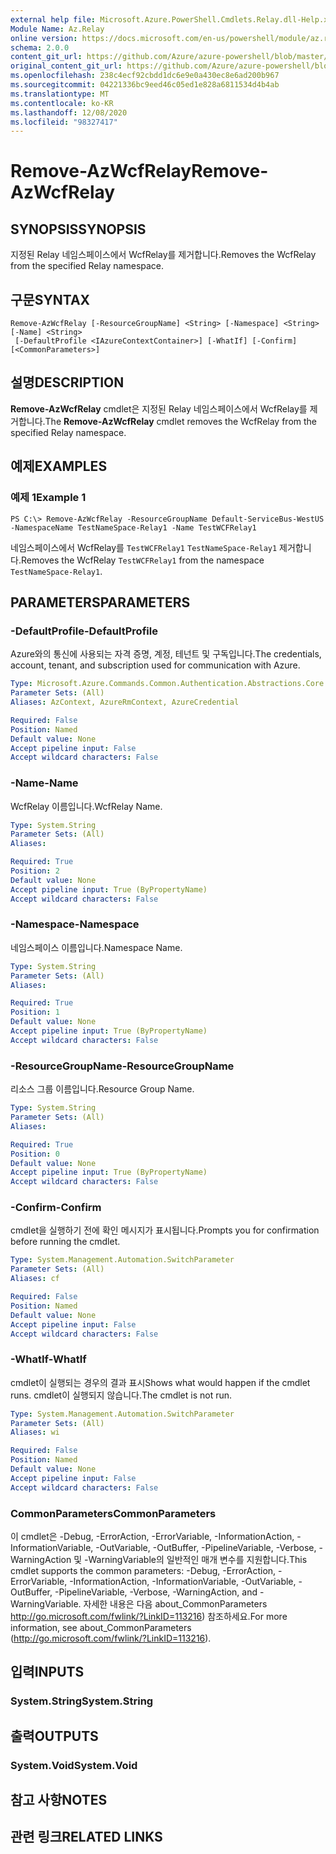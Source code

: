 ```yaml
---
external help file: Microsoft.Azure.PowerShell.Cmdlets.Relay.dll-Help.xml
Module Name: Az.Relay
online version: https://docs.microsoft.com/en-us/powershell/module/az.relay/remove-azwcfrelay
schema: 2.0.0
content_git_url: https://github.com/Azure/azure-powershell/blob/master/src/Relay/Relay/help/Remove-AzWcfRelay.md
original_content_git_url: https://github.com/Azure/azure-powershell/blob/master/src/Relay/Relay/help/Remove-AzWcfRelay.md
ms.openlocfilehash: 238c4ecf92cbdd1dc6e9e0a430ec8e6ad200b967
ms.sourcegitcommit: 04221336bc9eed46c05ed1e828a6811534d4b4ab
ms.translationtype: MT
ms.contentlocale: ko-KR
ms.lasthandoff: 12/08/2020
ms.locfileid: "98327417"
---
```

# <span data-ttu-id="b6ac7-101">Remove-AzWcfRelay</span><span class="sxs-lookup"><span data-stu-id="b6ac7-101">Remove-AzWcfRelay</span></span>

## <span data-ttu-id="b6ac7-102">SYNOPSIS</span><span class="sxs-lookup"><span data-stu-id="b6ac7-102">SYNOPSIS</span></span>
<span data-ttu-id="b6ac7-103">지정된 Relay 네임스페이스에서 WcfRelay를 제거합니다.</span><span class="sxs-lookup"><span data-stu-id="b6ac7-103">Removes the WcfRelay from the specified Relay namespace.</span></span>

## <span data-ttu-id="b6ac7-104">구문</span><span class="sxs-lookup"><span data-stu-id="b6ac7-104">SYNTAX</span></span>

```
Remove-AzWcfRelay [-ResourceGroupName] <String> [-Namespace] <String> [-Name] <String>
 [-DefaultProfile <IAzureContextContainer>] [-WhatIf] [-Confirm] [<CommonParameters>]
```

## <span data-ttu-id="b6ac7-105">설명</span><span class="sxs-lookup"><span data-stu-id="b6ac7-105">DESCRIPTION</span></span>
<span data-ttu-id="b6ac7-106">**Remove-AzWcfRelay** cmdlet은 지정된 Relay 네임스페이스에서 WcfRelay를 제거합니다.</span><span class="sxs-lookup"><span data-stu-id="b6ac7-106">The **Remove-AzWcfRelay** cmdlet removes the WcfRelay from the specified Relay namespace.</span></span>

## <span data-ttu-id="b6ac7-107">예제</span><span class="sxs-lookup"><span data-stu-id="b6ac7-107">EXAMPLES</span></span>

### <span data-ttu-id="b6ac7-108">예제 1</span><span class="sxs-lookup"><span data-stu-id="b6ac7-108">Example 1</span></span>
```
PS C:\> Remove-AzWcfRelay -ResourceGroupName Default-ServiceBus-WestUS -NamespaceName TestNameSpace-Relay1 -Name TestWCFRelay1
```

<span data-ttu-id="b6ac7-109">네임스페이스에서 WcfRelay를 `TestWCFRelay1` `TestNameSpace-Relay1` 제거합니다.</span><span class="sxs-lookup"><span data-stu-id="b6ac7-109">Removes the WcfRelay `TestWCFRelay1` from the namespace `TestNameSpace-Relay1`.</span></span>

## <span data-ttu-id="b6ac7-110">PARAMETERS</span><span class="sxs-lookup"><span data-stu-id="b6ac7-110">PARAMETERS</span></span>

### <span data-ttu-id="b6ac7-111">-DefaultProfile</span><span class="sxs-lookup"><span data-stu-id="b6ac7-111">-DefaultProfile</span></span>
<span data-ttu-id="b6ac7-112">Azure와의 통신에 사용되는 자격 증명, 계정, 테넌트 및 구독입니다.</span><span class="sxs-lookup"><span data-stu-id="b6ac7-112">The credentials, account, tenant, and subscription used for communication with Azure.</span></span>

```yaml
Type: Microsoft.Azure.Commands.Common.Authentication.Abstractions.Core.IAzureContextContainer
Parameter Sets: (All)
Aliases: AzContext, AzureRmContext, AzureCredential

Required: False
Position: Named
Default value: None
Accept pipeline input: False
Accept wildcard characters: False
```

### <span data-ttu-id="b6ac7-113">-Name</span><span class="sxs-lookup"><span data-stu-id="b6ac7-113">-Name</span></span>
<span data-ttu-id="b6ac7-114">WcfRelay 이름입니다.</span><span class="sxs-lookup"><span data-stu-id="b6ac7-114">WcfRelay Name.</span></span>

```yaml
Type: System.String
Parameter Sets: (All)
Aliases:

Required: True
Position: 2
Default value: None
Accept pipeline input: True (ByPropertyName)
Accept wildcard characters: False
```

### <span data-ttu-id="b6ac7-115">-Namespace</span><span class="sxs-lookup"><span data-stu-id="b6ac7-115">-Namespace</span></span>
<span data-ttu-id="b6ac7-116">네임스페이스 이름입니다.</span><span class="sxs-lookup"><span data-stu-id="b6ac7-116">Namespace Name.</span></span>

```yaml
Type: System.String
Parameter Sets: (All)
Aliases:

Required: True
Position: 1
Default value: None
Accept pipeline input: True (ByPropertyName)
Accept wildcard characters: False
```

### <span data-ttu-id="b6ac7-117">-ResourceGroupName</span><span class="sxs-lookup"><span data-stu-id="b6ac7-117">-ResourceGroupName</span></span>
<span data-ttu-id="b6ac7-118">리소스 그룹 이름입니다.</span><span class="sxs-lookup"><span data-stu-id="b6ac7-118">Resource Group Name.</span></span>

```yaml
Type: System.String
Parameter Sets: (All)
Aliases:

Required: True
Position: 0
Default value: None
Accept pipeline input: True (ByPropertyName)
Accept wildcard characters: False
```

### <span data-ttu-id="b6ac7-119">-Confirm</span><span class="sxs-lookup"><span data-stu-id="b6ac7-119">-Confirm</span></span>
<span data-ttu-id="b6ac7-120">cmdlet을 실행하기 전에 확인 메시지가 표시됩니다.</span><span class="sxs-lookup"><span data-stu-id="b6ac7-120">Prompts you for confirmation before running the cmdlet.</span></span>

```yaml
Type: System.Management.Automation.SwitchParameter
Parameter Sets: (All)
Aliases: cf

Required: False
Position: Named
Default value: None
Accept pipeline input: False
Accept wildcard characters: False
```

### <span data-ttu-id="b6ac7-121">-WhatIf</span><span class="sxs-lookup"><span data-stu-id="b6ac7-121">-WhatIf</span></span>
<span data-ttu-id="b6ac7-122">cmdlet이 실행되는 경우의 결과 표시</span><span class="sxs-lookup"><span data-stu-id="b6ac7-122">Shows what would happen if the cmdlet runs.</span></span>
<span data-ttu-id="b6ac7-123">cmdlet이 실행되지 않습니다.</span><span class="sxs-lookup"><span data-stu-id="b6ac7-123">The cmdlet is not run.</span></span>

```yaml
Type: System.Management.Automation.SwitchParameter
Parameter Sets: (All)
Aliases: wi

Required: False
Position: Named
Default value: None
Accept pipeline input: False
Accept wildcard characters: False
```

### <span data-ttu-id="b6ac7-124">CommonParameters</span><span class="sxs-lookup"><span data-stu-id="b6ac7-124">CommonParameters</span></span>
<span data-ttu-id="b6ac7-125">이 cmdlet은 -Debug, -ErrorAction, -ErrorVariable, -InformationAction, -InformationVariable, -OutVariable, -OutBuffer, -PipelineVariable, -Verbose, -WarningAction 및 -WarningVariable의 일반적인 매개 변수를 지원합니다.</span><span class="sxs-lookup"><span data-stu-id="b6ac7-125">This cmdlet supports the common parameters: -Debug, -ErrorAction, -ErrorVariable, -InformationAction, -InformationVariable, -OutVariable, -OutBuffer, -PipelineVariable, -Verbose, -WarningAction, and -WarningVariable.</span></span> <span data-ttu-id="b6ac7-126">자세한 내용은 다음 about_CommonParameters http://go.microsoft.com/fwlink/?LinkID=113216) 참조하세요.</span><span class="sxs-lookup"><span data-stu-id="b6ac7-126">For more information, see about_CommonParameters (http://go.microsoft.com/fwlink/?LinkID=113216).</span></span>

## <span data-ttu-id="b6ac7-127">입력</span><span class="sxs-lookup"><span data-stu-id="b6ac7-127">INPUTS</span></span>

### <span data-ttu-id="b6ac7-128">System.String</span><span class="sxs-lookup"><span data-stu-id="b6ac7-128">System.String</span></span>

## <span data-ttu-id="b6ac7-129">출력</span><span class="sxs-lookup"><span data-stu-id="b6ac7-129">OUTPUTS</span></span>

### <span data-ttu-id="b6ac7-130">System.Void</span><span class="sxs-lookup"><span data-stu-id="b6ac7-130">System.Void</span></span>

## <span data-ttu-id="b6ac7-131">참고 사항</span><span class="sxs-lookup"><span data-stu-id="b6ac7-131">NOTES</span></span>

## <span data-ttu-id="b6ac7-132">관련 링크</span><span class="sxs-lookup"><span data-stu-id="b6ac7-132">RELATED LINKS</span></span>
